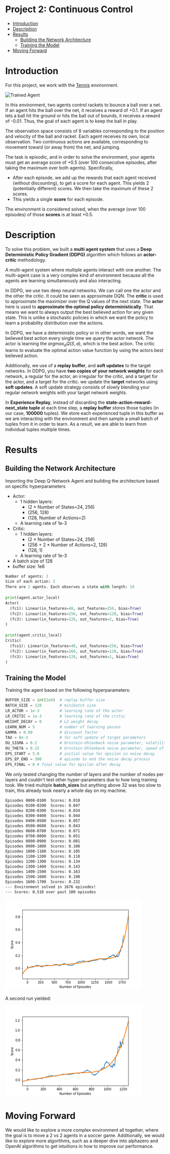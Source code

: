 # Project 2: Continuous Control <!-- omit in toc --> 
[//]: # (Image References)

[image1]: https://user-images.githubusercontent.com/10624937/42135623-e770e354-7d12-11e8-998d-29fc74429ca2.gif "Trained Agent"
[image2]: https://user-images.githubusercontent.com/10624937/42135622-e55fb586-7d12-11e8-8a54-3c31da15a90a.gif "Soccer"


- [Introduction](#introduction)
- [Description](#description)
- [Results](#results)
  - [Building the Network Architecture](#building-the-network-architecture)
  - [Training the Model](#training-the-model)
- [Moving Forward](#moving-forward)

# Introduction

For this project, we work with the [Tennis](https://github.com/Unity-Technologies/ml-agents/blob/master/docs/Learning-Environment-Examples.md#tennis) environment.

![Trained Agent][image1]

In this environment, two agents control rackets to bounce a ball over a net. If an agent hits the ball over the net, it receives a reward of +0.1.  If an agent lets a ball hit the ground or hits the ball out of bounds, it receives a reward of -0.01.  Thus, the goal of each agent is to keep the ball in play.

The observation space consists of 8 variables corresponding to the position and velocity of the ball and racket. Each agent receives its own, local observation.  Two continuous actions are available, corresponding to movement toward (or away from) the net, and jumping. 

The task is episodic, and in order to solve the environment, your agents must get an average score of +0.5 (over 100 consecutive episodes, after taking the maximum over both agents). Specifically,

- After each episode, we add up the rewards that each agent received (without discounting), to get a score for each agent. This yields 2 (potentially different) scores. We then take the maximum of these 2 scores.
- This yields a single **score** for each episode.

The environment is considered solved, when the average (over 100 episodes) of those **scores** is at least +0.5.

# Description
To solve this problem, we built a **multi agent system** that uses a **Deep Deterministic Policy Gradient (DDPG)** algorithm which follows an **actor-critic** methodology. 

A multi-agent system where multiple agents interact with one another. The multi-agent case is a very complex kind of environment because all the agents are learning simultaneously and also interacting. 

In DDPG, we use two deep neural networks. We can call one the actor and the other the critic. It could be seen as approximate DQN. The **critic** is used to approximate the maximizer over the Q values of the next state. The **actor** here is used to **approximate the optimal policy deterministically**. That means we want to always output the best believed action for any given state. This is unlike a stochastic policies in which we want the policy to learn a probability distribution over the actions. 

In DDPG, we have a deterministic policy or in other words, we want the believed best action every single time we query the actor network. The actor is learning the $argmax_a Q(S, a)$, which is the best action. The critic learns to evaluate the optimal action value function by using the actors best believed action. 

Additionally, we use of a **replay buffer**, and **soft updates** to the target networks. In DDPG, you have **two copies of your network weights** for each network, a regular for the actor, an irregular for the critic, and a target for the actor, and a target for the critic. we update the **target** networks using **soft updates**. A soft update strategy consists of slowly blending your regular network weights with your target network weights. 

In **Experience Replay**, instead of discarding the **state-action-reward-next_state tuple** at each time step, a **replay buffer** *stores* those tuples (in our case, **100000** tuples). We store each experienced tuple in this buffer as we are interacting with the environment and then sample a small batch of tuples from it in order to learn. As a result, we are able to learn from individual tuples multiple times.

# Results

## Building the Network Architecture
Importing the Deep Q-Network Agent and building the architecture based on specific hyperparameters

- Actor:
  - 1 hidden layers:
      - (2 * Number of States=24, 256)
      - (256, 128)
      - (128, Number of Actions=2)
  - A learning rate of 1e-3
- Critic:
  - 1 hidden layers:
      - (2 * Number of States=24, 256)
      - (256 + 2 * Number of Actions=2, 128)
      - (128, 1)
  - A learning rate of 1e-3
- A batch size of 128
- buffer size: 1e6

```python
Number of agents: 2
Size of each action: 2
There are 2 agents. Each observes a state with length: 24

print(agent.actor_local)
Actor(
  (fc1): Linear(in_features=48, out_features=256, bias=True)
  (fc2): Linear(in_features=256, out_features=128, bias=True)
  (fc3): Linear(in_features=128, out_features=2, bias=True)
)

print(agent.critic_local)
Critic(
  (fcs1): Linear(in_features=48, out_features=256, bias=True)
  (fc2): Linear(in_features=260, out_features=128, bias=True)
  (fc3): Linear(in_features=128, out_features=1, bias=True)
)
```

## Training the Model
Training the agent based on the following hyperparameters:

```python
BUFFER_SIZE = int(1e6)  # replay buffer size
BATCH_SIZE = 128        # minibatch size
LR_ACTOR = 1e-3         # learning rate of the actor
LR_CRITIC = 1e-3        # learning rate of the critic
WEIGHT_DECAY = 0        # L2 weight decay
LEARN_NUM = 5           # number of learning passes
GAMMA = 0.99            # discount factor
TAU = 8e-3              # for soft update of target parameters
OU_SIGMA = 0.2          # Ornstein-Uhlenbeck noise parameter, volatility
OU_THETA = 0.15         # Ornstein-Uhlenbeck noise parameter, speed of mean reversion
EPS_START = 5.0         # initial value for epsilon in noise decay
EPS_EP_END = 300        # episode to end the noise decay process
EPS_FINAL = 0 # final value for epsilon after decay
```

We only tested changing the number of layers and the number of nodes per layers and couldn't test other hyper-parameters due to how long training took. We tried multiple **batch_sizes** but anything above 32 was too slow to train, this already took nearly a whole day on my machine. 

    Episodes 0000-0100	Scores: 0.018
    Episodes 0100-0200	Scores: 0.047
    Episodes 0200-0300	Scores: 0.034
    Episodes 0300-0400	Scores: 0.044
    Episodes 0400-0500	Scores: 0.057
    Episodes 0500-0600	Scores: 0.043
    Episodes 0600-0700	Scores: 0.071
    Episodes 0700-0800	Scores: 0.051
    Episodes 0800-0900	Scores: 0.081
    Episodes 0900-1000	Scores: 0.108
    Episodes 1000-1100	Scores: 0.105
    Episodes 1100-1200	Scores: 0.118
    Episodes 1200-1300	Scores: 0.134
    Episodes 1300-1400	Scores: 0.143
    Episodes 1400-1500	Scores: 0.163
    Episodes 1500-1600	Scores: 0.198
    Episodes 1600-1700	Scores: 0.232
    --- Environment solved in 1676 episodes!             
    --- Scores: 0.510 over past 100 episodes


![](scores.png)

A second run yielded:

![](scores2.png)

# Moving Forward
We would like to explore a more complex environment all together, where the goal is to move a 2 vs 2 agents in a soccer game. Additionally, we would like to explore more algorithms, such as a deeper dive into alphazero and OpenAI algorithms to get intuitions in how to improve our performance.